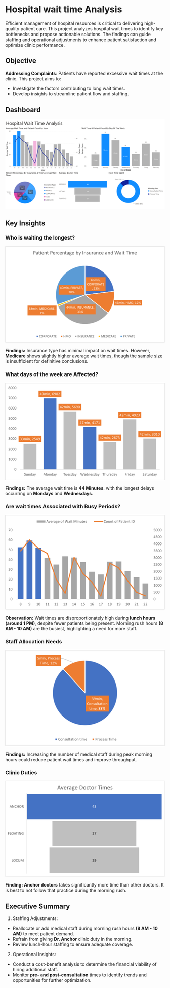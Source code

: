 # Hospital wait time Analysis

Efficient management of hospital resources is critical to delivering high-quality patient care. This project analyzes hospital wait times to identify key bottlenecks and propose actionable solutions. The findings can guide staffing and operational adjustments to enhance patient satisfaction and optimize clinic performance.

## Objective
**Addressing Complaints**: Patients have reported excessive wait times at the clinic. This project aims to:

- Investigate the factors contributing to long wait times.
- Develop insights to streamline patient flow and staffing.

## Dashboard
![Dashboard](HospitalDash.png)

## Key Insights

### Who is waiting the longest?

![Insurance](Insurance.png)

**Findings:** Insurance type has minimal impact on wait times. However, **Medicare** shows slightly higher average wait times, though the sample size is insufficient for definitive conclusions.

### What days of the week are Affected?

![dayOfWeek](DayOfWeek.png)

**Findings:** The average wait time is **44 Minutes**.  with the longest delays occurring on **Mondays** and **Wednesdays**.

### Are wait times Associated with Busy Periods?

![Busy](Busy.png)

**Observation:** Wait times are disproportionately high during **lunch hours (around 1 PM)**, despite fewer patients being present. Morning rush hours **(8 AM - 10 AM)** are the busiest, highlighting a need for more staff.



### Staff Allocation Needs

![staff](Staff.png)

**Findings:** Increasing the number of medical staff during peak morning hours could reduce patient wait times and improve throughput.

### Clinic Duties

![Doctor](Doctor.png)

**Finding: Anchor doctors** takes significantly more time than other doctors. It is best to not follow that practice during the morning rush.

## Executive Summary

1. Staffing Adjustments:

 - Reallocate or add medical staff during morning rush hours **(8 AM - 10 AM)** to meet patient demand. 
 - Refrain from giving **Dr. Anchor** clinic duty in the morning.
 - Review lunch-hour staffing to ensure adequate coverage.

2. Operational Insights:

 - Conduct a cost-benefit analysis to determine the financial viability of hiring additional staff.
 - Monitor **pre- and post-consultation** times to identify trends and opportunities for further optimization.
